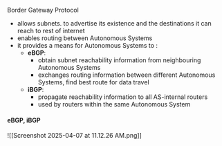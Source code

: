 Border Gateway Protocol 
- allows subnets. to advertise its existence and the destinations it can reach to rest of internet
- enables routing between Autonomous Systems
- it provides a means for Autonomous Systems to :
	- **eBGP**: 
		- obtain subnet reachability information from neighbouring Autonomous Systems
		- exchanges routing information between different Autonomous Systems, find best route for data travel
	- **iBGP**: 
		- propagate reachability information to all AS-internal routers
		- used by routers within the same Autonomous System

#### eBGP, iBGP
![[Screenshot 2025-04-07 at 11.12.26 AM.png]]